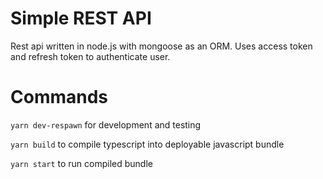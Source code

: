 # Simple REST API

Rest api written in node.js with mongoose as an ORM. Uses access token and refresh token to authenticate user.

# Commands

`yarn dev-respawn` for development and testing

`yarn build` to compile typescript into deployable javascript bundle

`yarn start` to run compiled bundle